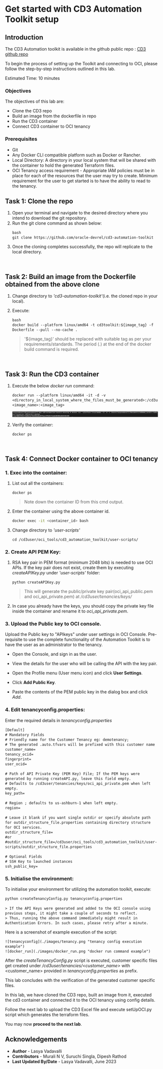 # Get started with CD3 Automation Toolkit setup

## **Introduction**

The CD3 Automation toolkit is available in the github public repo : [CD3 github repo](https://github.com/oracle-devrel/cd3-automation-toolkit)  


To begin the process of setting up the Toolkit and connecting to OCI, please follow the step-by-step instructions outlined in this lab.

Estimated Time: 10 minutes

### Objectives

The objectives of this lab are:

- Clone the CD3 repo
- Build an image from the dockerfile in repo
- Run the CD3 container
- Connect CD3 container to OCI tenancy

### Prerequisites

- Git 
- Any Docker CLI compatible platform such as Docker or Rancher.
- Local Directory: A directory in your local system that will be shared with the container to hold the generated Terraform files.
- OCI Tenancy access requirement - Appropriate IAM policies must be in place for each of the resources that the user may try to create. Minimum requirement for the user to get started is to have the ability to read to the tenancy.
 
## Task 1: Clone the repo

1. Open your terminal and navigate to the desired directory where you intend to download the git repository.
2. Run the git clone command as shown below:
    ```
    bash
    git clone https://github.com/oracle-devrel/cd3-automation-toolkit
    ```
3. Once the cloning completes successfully, the repo will replicate to the local directory.

<br>

## Task 2: Build an image from the Dockerfile obtained from the above clone

1. Change directory to *'cd3-automation-toolkit'*(i.e. the cloned repo in your local).

2. Execute:
    ```
    bash 
    docker build --platform linux/amd64 -t cd3toolkit:${image_tag} -f Dockerfile --pull --no-cache . 
    ```
    > '${image_tag}' should be replaced with suitable tag as per your requirements/standards. The period (.) at the end of the docker build command is required.

<br>

## **Task 3: Run the CD3 container**

1. Execute the below *docker run* command:

    ```
    docker run --platform linux/amd64 -it -d -v <directory_in_local_system_where_the_files_must_be_generated>:/cd3user/tenancies <image_name>:<image_tag>
    ```
    ![docker_run](./images/docker_run.png "docker run command example")

2. Verify the container:
    ```
    docker ps
    ```
<br>

## Task 4: Connect Docker container to OCI tenancy

### 1. **Exec into the container:**
 
 1. List out all the containers:

    ```
    docker ps
    ```
    > Note down the container ID from this cmd output.

2. Enter the container using the above container id.

    ```bash
    docker exec -it <container_id> bash
    ```
3. Change directory to *'user-scripts'*

    ```
    cd /cd3user/oci_tools/cd3_automation_toolkit/user-scripts/
    ```
### 2. **Create API PEM Key:**

1. RSA key pair in PEM format (minimum 2048 bits) is needed to use OCI APIs. If the key pair does not exist, create them by executing *createAPIKey.py* under *'user-scripts'* folder:

    ``` 
    python createAPIKey.py 
    ```

    > This will generate the public/private key pair(oci_api_public.pem and oci_api_private.pem) at */cd3user/tenancies/keys/*

2. In case you already have the keys, you should copy the private key file inside the container and rename it to *oci_api_private.pem*.

### 3. **Upload the Public key to OCI console.**

Upload the Public key to "APIkeys" under user settings in OCI Console. Pre-requisite to use the complete functionality of the Automation Toolkit is to have the user as an administrator to the tenancy.

   - Open the Console, and sign in as the user.
   - View the details for the user who will be calling the API with the key pair.

   - Open the Profile menu (User menu icon) and click **User Settings**.

   - Click **Add Public Key**.
   - Paste the contents of the PEM public key in the dialog box and click *Add*.

### 4. **Edit tenancyconfig.properties:**

Enter the required details in *tenancyconfig.properties*
    
    [Default]
    # Mandatory Fields
    # Friendly name for the Customer Tenancy eg: demotenancy;
    # The generated .auto.tfvars will be prefixed with this customer name
    customer_name=
    tenancy_ocid=
    fingerprint=
    user_ocid=

    # Path of API Private Key (PEM Key) File; If the PEM keys were generated by running createAPI.py, leave this field empty.
    # Defaults to /cd3user/tenancies/keys/oci_api_private.pem when left empty.
    key_path=

    # Region ; defaults to us-ashburn-1 when left empty.
    region=

    # Leave it blank if you want single outdir or specify absolute path for outdir_structure_file.properties containing directory structure for OCI services.
    outdir_structure_file=
    #or
    #outdir_structure_file=/cd3user/oci_tools/cd3_automation_toolkit/user-scripts/outdir_structure_file.properties

    # Optional Fields
    # SSH Key to launched instances
    ssh_public_key=
    
### 5. **Initialise the environment:**

To initialise your environment for utilizing the automation toolkit, execute:

    python createTenancyConfig.py tenancyconfig.properties
    
    > If the API Keys were generated and added to the OCI console using previous steps, it might take a couple of seconds to reflect.
    > Thus, running the above command immediately might result in Authentication Errors. In such cases, please retry after a minute.

Here is a screenshot of example execution of the script:

    ![tenancyconfig](./images/tenancy.png "tenancy config execution example")
    ![docker_run](./images/docker_run.png "docker run command example")
 
After the *createTenancyConfig.py* script is executed, customer specific files get created under */cd3user/tenancies/\<customer_name>* with \<customer_name> provided in *tenancyconfig.properties* as prefix.

This lab concludes with the verification of the generated customer specific files.

In this lab, we have cloned the CD3 repo, built an image from it, executed the cd3 container and connected it to the OCI tenancy using config details.

Follow the next lab to upload the CD3 Excel file and execute setUpOCI.py script which generates the terraform files. 

You may now __proceed to the next lab__.

## Acknowledgements

- __Author__ - Lasya Vadavalli
- __Contributors__ - Murali N V, Suruchi Singla, Dipesh Rathod
- __Last Updated By/Date__ - Lasya Vadavalli, June 2023
